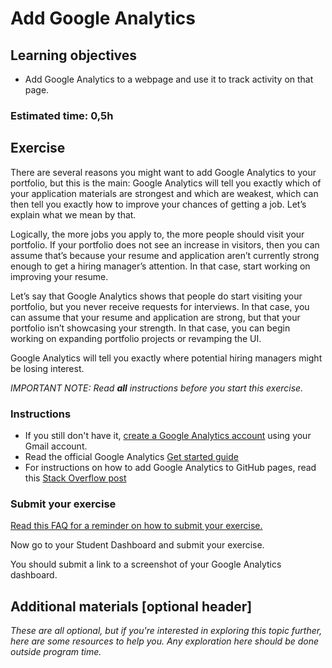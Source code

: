 # Add Google Analytics

## Learning objectives

- Add Google Analytics to a webpage and use it to track activity on that page.

### Estimated time: 0,5h

## Exercise

There are several reasons you might want to add Google Analytics to your portfolio, but this is the main: Google Analytics will tell you exactly which of your application materials are strongest and which are weakest, which can then tell you exactly how to improve your chances of getting a job. Let’s explain what we mean by that.

Logically, the more jobs you apply to, the more people should visit your portfolio. If your portfolio does not see an increase in visitors, then you can assume that’s because your resume and application aren’t currently strong enough to get a hiring manager’s attention. In that case, start working on improving your resume.

Let’s say that Google Analytics shows that people do start visiting your portfolio, but you never receive requests for interviews. In that case, you can assume that your resume and application are strong, but that your portfolio isn’t showcasing your strength. In that case, you can begin working on expanding portfolio projects or revamping the UI.

Google Analytics will tell you exactly where potential hiring managers might be losing interest.

*IMPORTANT NOTE: Read **all** instructions before you start this exercise.*

### Instructions

- If you still don't have it, [create a Google Analytics account](http://www.google.com/analytics/) using your Gmail account.
- Read the official Google Analytics [Get started guide](https://developers.google.com/analytics/devguides/collection/gtagjs)
- For instructions on how to add Google Analytics to GitHub pages, read this [Stack Overflow post](https://stackoverflow.com/questions/17207458/how-to-add-google-analytics-tracking-id-to-github-pages)

### Submit your exercise
[Read this FAQ for a reminder on how to submit your exercise.](https://microverse.zendesk.com/hc/en-us/articles/360061344234)

Now go to your Student Dashboard and submit your exercise.

You should submit a link to a screenshot of your Google Analytics dashboard.

## Additional materials [optional header]
*These are all optional, but if you're interested in exploring this topic further, here are some resources to help you. Any exploration here should be done outside program time.*
<link to external content here for optional further learning>